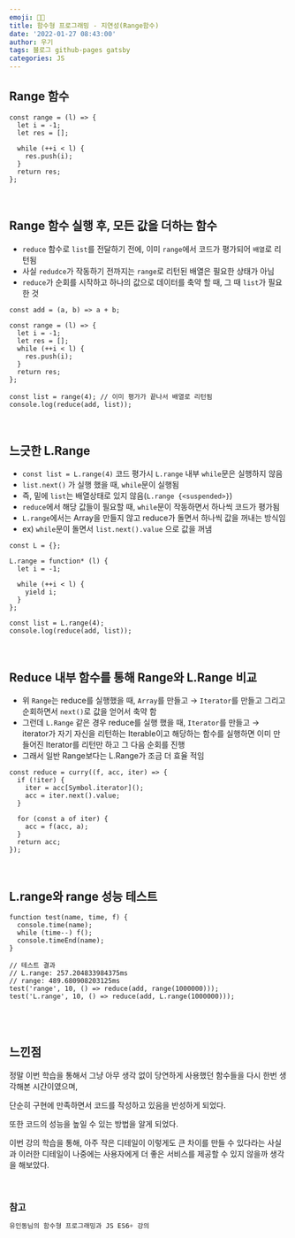 ```yaml
---
emoji: 👨‍💻
title: 함수형 프로그래밍 - 지연성(Range함수)
date: '2022-01-27 08:43:00'
author: 우기
tags: 블로그 github-pages gatsby
categories: JS
---
```


## Range 함수

```tsx
const range = (l) => {
  let i = -1;
  let res = [];

  while (++i < l) {
    res.push(i);
  }
  return res;
};
```

<br>

## Range 함수 실행 후, 모든 값을 더하는 함수

- `reduce` 함수로 `list`를 전달하기 전에, 이미 `range`에서 코드가 평가되어 `배열`로 리턴됨
- 사실 `redudce`가 작동하기 전까지는 `range`로 리턴된 배열은 필요한 상태가 아님
- `reduce`가 순회를 시작하고 하나의 값으로 데이터를 축약 할 때, 그 때 `list`가 필요한 것

```tsx
const add = (a, b) => a + b;

const range = (l) => {
  let i = -1;
  let res = [];
  while (++i < l) {
    res.push(i);
  }
  return res;
};

const list = range(4); // 이미 평가가 끝나서 배열로 리턴됨
console.log(reduce(add, list));
```

<br>

## 느긋한 L.Range

- `const list = L.range(4)` 코드 평가시 `L.range` 내부 `while`문은 실행하지 않음
- `list.next()` 가 실행 했을 때, `while`문이 실행됨
- 즉, 밑에 `list`는 배열상태로 있지 않음(`L.range {<suspended>}`)
- `reduce`에서 해당 값들이 필요할 때, `while`문이 작동하면서 하나씩 코드가 평가됨
- `L.range`에서는 Array을 만들지 않고 reduce가 돌면서 하나씩 값을 꺼내는 방식임
- ex) `while`문이 돌면서 `list.next().value` 으로 값을 꺼냄

```tsx
const L = {};

L.range = function* (l) {
  let i = -1;

  while (++i < l) {
    yield i;
  }
};

const list = L.range(4);
console.log(reduce(add, list));
```

<br>

## Reduce 내부 함수를 통해 Range와 L.Range 비교

- 위 `Range`는 reduce를 실행했을 때, `Array`를 만들고 → `Iterator`를 만들고 그리고 순회하면서 `next()`로 값을 얻어서 축약 함
- 그런데 `L.Range` 같은 경우 reduce를 실행 했을 때, `Iterator`를 만들고 → iterator가 자기 자신을 리턴하는 Iterable이고 해당하는 함수를 실행하면 이미 만들어진 Iterator를 리턴만 하고 그 다음 순회를 진행
- 그래서 일반 Range보다는 L.Range가 조금 더 효율 적임

```tsx
const reduce = curry((f, acc, iter) => {
  if (!iter) {
    iter = acc[Symbol.iterator]();
    acc = iter.next().value;
  }

  for (const a of iter) {
    acc = f(acc, a);
  }
  return acc;
});
```

<br>

## L.range와 range 성능 테스트

```tsx
function test(name, time, f) {
  console.time(name);
  while (time--) f();
  console.timeEnd(name);
}

// 테스트 결과
// L.range: 257.204833984375ms
// range: 489.680908203125ms
test('range', 10, () => reduce(add, range(1000000)));
test('L.range', 10, () => reduce(add, L.range(1000000)));
```

<br>
<br>

## 느낀점

정말 이번 학습을 통해서 그냥 아무 생각 없이 당연하게 사용했던 함수들을 다시 한번 생각해본 시간이였으며,

단순히 구현에 만족하면서 코드를 작성하고 있음을 반성하게 되었다.

또한 코드의 성능을 높일 수 있는 방법을 알게 되었다.

이번 강의 학습을 통해, 아주 작은 디테일이 이렇게도 큰 차이를 만들 수 있다라는 사실과 이러한 디테일이 나중에는 사용자에게 더 좋은 서비스를 제공할 수 있지 않을까 생각을 해보았다.

<br>

### 참고

```js
유인동님의 함수형 프로그래밍과 JS ES6+ 강의

```

```toc

```
